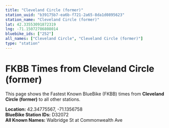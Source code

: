 ```yaml
---
title: "Cleveland Circle (former)"
station_uuid: "b39175b7-ea6b-f721-2a65-8da1d0895623"
station_name: "Cleveland Circle (former)"
lat: 42.33553091872319
lng: -71.15072786808014
bluebike_ids: ["252"]
all_names: ["Cleveland Circle", "Cleveland Circle (former)"]
type: "station"
---
```


# FKBB Times from Cleveland Circle (former)

This page shows the Fastest Known BlueBike (FKBB) times from **Cleveland Circle (former)** to all other stations.

**Location:** 42.34775567, -71.1356758  
**BlueBike Station IDs:** D32072  
**All Known Names:** Walbridge St at Commonwealth Ave

